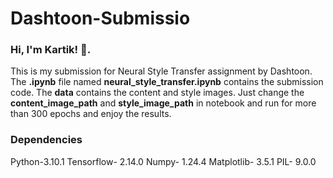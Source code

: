 # Dashtoon-Submissio

### Hi, I'm Kartik! 👋. 
This is my submission for Neural Style Transfer assignment by Dashtoon.
The **.ipynb** file named **neural_style_transfer.ipynb** contains the submission code.
The **data** contains the content and style images. Just change the **content_image_path** and **style_image_path** in notebook and run for more than 300 epochs and enjoy the results.

### Dependencies
Python-3.10.1
Tensorflow- 2.14.0
Numpy- 1.24.4
Matplotlib- 3.5.1
PIL- 9.0.0
